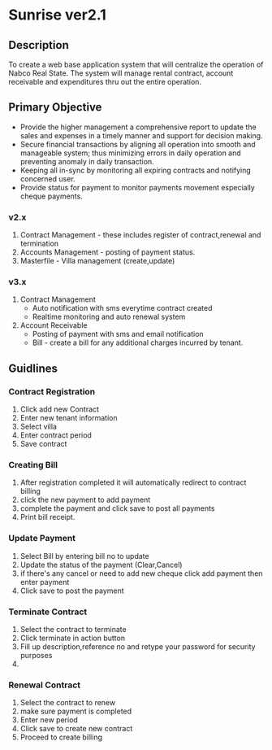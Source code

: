 # Sunrise ver2.1 

## Description
To create a web base application system that will centralize the operation of Nabco Real State.  The system will manage rental contract, account receivable and expenditures thru out the entire operation. 

## Primary Objective

* Provide the higher management a comprehensive report to update the sales and expenses in a timely manner and support for decision making. 
* Secure financial transactions by aligning all operation into smooth and manageable system; thus minimizing errors in daily operation and preventing anomaly in daily transaction.
* Keeping all in-sync by monitoring all expiring contracts and notifying concerned user. 
* Provide status for payment to monitor payments movement especially cheque payments.  


### v2.x 
1. Contract Management - these includes register of contract,renewal and termination
2. Accounts Management - posting of payment status.
3. Masterfile - Villa management (create,update)

### v3.x
1. Contract Management 
    - Auto notification with sms everytime contract created
    - Realtime monitoring and auto renewal system
2. Account Receivable
    - Posting of payment with sms and email notification
    - Bill - create a bill for any additional charges incurred by tenant.


## Guidlines

### Contract Registration

1. Click add new Contract
2. Enter new tenant information
3. Select villa 
4. Enter contract period
5. Save contract

### Creating Bill

1. After registration completed it will automatically redirect to contract billing
2. click the new payment to add payment
3. complete the payment and click save to post all payments
4. Print bill receipt.


### Update Payment
1. Select Bill by entering bill no to update
2. Update the status of the payment (Clear,Cancel)
3. if there's any cancel or need to add new cheque click add payment then enter payment
4. Click save to post the payment


### Terminate Contract
1. Select the contract to terminate
2. Click terminate in action button
3. Fill up description,reference no and retype your password for security purposes
4. 

### Renewal Contract
1. Select the contract to renew
2. make sure payment is completed 
3. Enter new period
4. Click save to create new contract
5. Proceed to create billing

